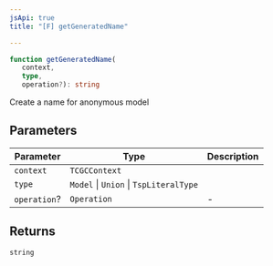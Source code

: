 ```yaml
---
jsApi: true
title: "[F] getGeneratedName"

---
```

```ts
function getGeneratedName(
   context, 
   type, 
   operation?): string
```

Create a name for anonymous model

## Parameters

| Parameter | Type | Description |
| ------ | ------ | ------ |
| `context` | `TCGCContext` |  |
| `type` | `Model` \| `Union` \| `TspLiteralType` |  |
| `operation`? | `Operation` | - |

## Returns

`string`
